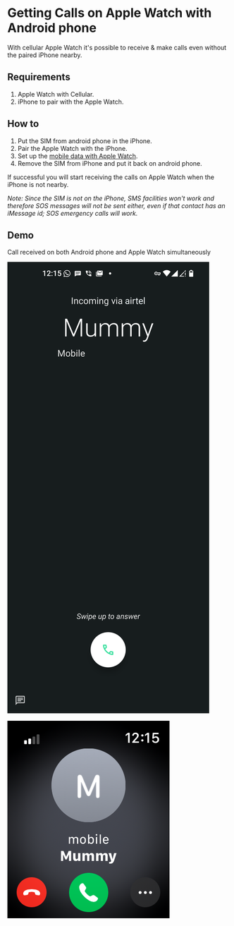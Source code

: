 # Getting Calls on Apple Watch with Android phone

With cellular Apple Watch it's possible to receive & make calls even without the paired iPhone nearby.

## Requirements

1. Apple Watch with Cellular.
2. iPhone to pair with the Apple Watch.

## How to

1. Put the SIM from android phone in the iPhone.
2. Pair the Apple Watch with the iPhone.
3. Set up the [mobile data with Apple Watch](https://support.apple.com/en-in/119601).
4. Remove the SIM from iPhone and put it back on android phone.

If successful you will start receiving the calls on Apple Watch when the iPhone is not nearby.

_Note: Since the SIM is not on the iPhone, SMS facilities won't work and therefore SOS messages will not be sent either, even if that contact has an iMessage id; SOS emergency calls will work._

## Demo

Call received on both Android phone and Apple Watch simultaneously

![Android call screen](./android-call-screen.png)

![Apple Watch call screen](./apple-watch-call-screen.png)
